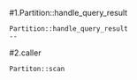 #1.Partition::handle_query_result

```
Partition::handle_query_result
--
```

#2.caller

```
Partiton::scan
```
